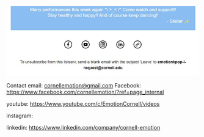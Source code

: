![Snippet of what the footer could look like](snippet-footer-contact.jpg)

Contact email: cornellemotion@gmail.com
Facebook: https://www.facebook.com/cornellemotion/?ref=page_internal

youtube: https://www.youtube.com/c/EmotionCornell/videos

instagram:

linkedin: https://www.linkedin.com/company/cornell-emotion
